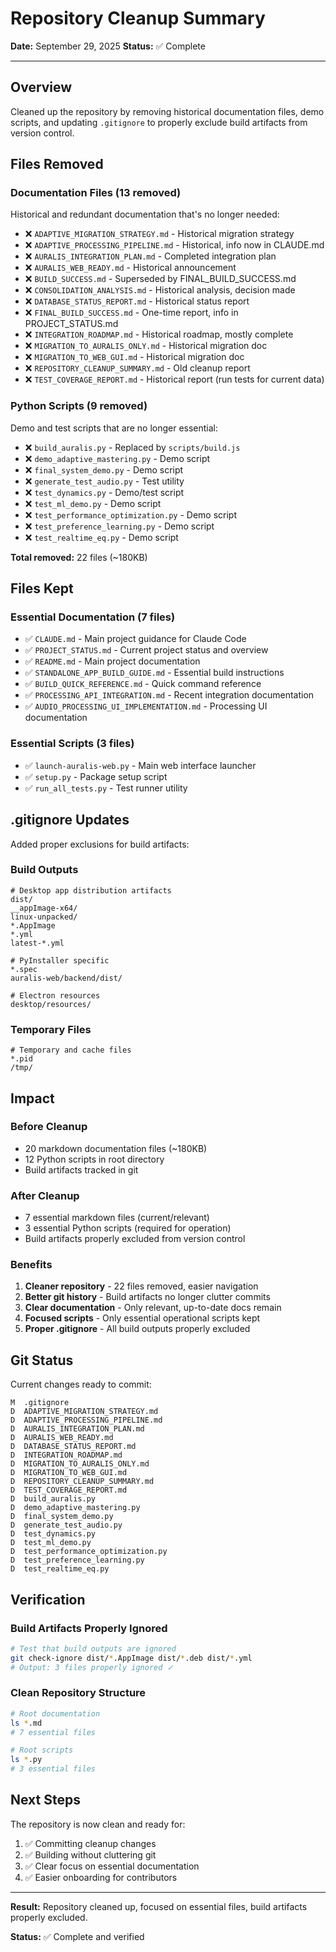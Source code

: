 # Repository Cleanup Summary

**Date:** September 29, 2025
**Status:** ✅ Complete

---

## Overview

Cleaned up the repository by removing historical documentation files, demo scripts, and updating `.gitignore` to properly exclude build artifacts from version control.

## Files Removed

### Documentation Files (13 removed)
Historical and redundant documentation that's no longer needed:

- ❌ `ADAPTIVE_MIGRATION_STRATEGY.md` - Historical migration strategy
- ❌ `ADAPTIVE_PROCESSING_PIPELINE.md` - Historical, info now in CLAUDE.md
- ❌ `AURALIS_INTEGRATION_PLAN.md` - Completed integration plan
- ❌ `AURALIS_WEB_READY.md` - Historical announcement
- ❌ `BUILD_SUCCESS.md` - Superseded by FINAL_BUILD_SUCCESS.md
- ❌ `CONSOLIDATION_ANALYSIS.md` - Historical analysis, decision made
- ❌ `DATABASE_STATUS_REPORT.md` - Historical status report
- ❌ `FINAL_BUILD_SUCCESS.md` - One-time report, info in PROJECT_STATUS.md
- ❌ `INTEGRATION_ROADMAP.md` - Historical roadmap, mostly complete
- ❌ `MIGRATION_TO_AURALIS_ONLY.md` - Historical migration doc
- ❌ `MIGRATION_TO_WEB_GUI.md` - Historical migration doc
- ❌ `REPOSITORY_CLEANUP_SUMMARY.md` - Old cleanup report
- ❌ `TEST_COVERAGE_REPORT.md` - Historical report (run tests for current data)

### Python Scripts (9 removed)
Demo and test scripts that are no longer essential:

- ❌ `build_auralis.py` - Replaced by `scripts/build.js`
- ❌ `demo_adaptive_mastering.py` - Demo script
- ❌ `final_system_demo.py` - Demo script
- ❌ `generate_test_audio.py` - Test utility
- ❌ `test_dynamics.py` - Demo/test script
- ❌ `test_ml_demo.py` - Demo script
- ❌ `test_performance_optimization.py` - Demo script
- ❌ `test_preference_learning.py` - Demo script
- ❌ `test_realtime_eq.py` - Demo script

**Total removed:** 22 files (~180KB)

## Files Kept

### Essential Documentation (7 files)
- ✅ `CLAUDE.md` - Main project guidance for Claude Code
- ✅ `PROJECT_STATUS.md` - Current project status and overview
- ✅ `README.md` - Main project documentation
- ✅ `STANDALONE_APP_BUILD_GUIDE.md` - Essential build instructions
- ✅ `BUILD_QUICK_REFERENCE.md` - Quick command reference
- ✅ `PROCESSING_API_INTEGRATION.md` - Recent integration documentation
- ✅ `AUDIO_PROCESSING_UI_IMPLEMENTATION.md` - Processing UI documentation

### Essential Scripts (3 files)
- ✅ `launch-auralis-web.py` - Main web interface launcher
- ✅ `setup.py` - Package setup script
- ✅ `run_all_tests.py` - Test runner utility

## .gitignore Updates

Added proper exclusions for build artifacts:

### Build Outputs
```gitignore
# Desktop app distribution artifacts
dist/
__appImage-x64/
linux-unpacked/
*.AppImage
*.yml
latest-*.yml

# PyInstaller specific
*.spec
auralis-web/backend/dist/

# Electron resources
desktop/resources/
```

### Temporary Files
```gitignore
# Temporary and cache files
*.pid
/tmp/
```

## Impact

### Before Cleanup
- 20 markdown documentation files (~180KB)
- 12 Python scripts in root directory
- Build artifacts tracked in git

### After Cleanup
- 7 essential markdown files (current/relevant)
- 3 essential Python scripts (required for operation)
- Build artifacts properly excluded from version control

### Benefits
1. **Cleaner repository** - 22 files removed, easier navigation
2. **Better git history** - Build artifacts no longer clutter commits
3. **Clear documentation** - Only relevant, up-to-date docs remain
4. **Focused scripts** - Only essential operational scripts kept
5. **Proper .gitignore** - All build outputs properly excluded

## Git Status

Current changes ready to commit:
```
M  .gitignore
D  ADAPTIVE_MIGRATION_STRATEGY.md
D  ADAPTIVE_PROCESSING_PIPELINE.md
D  AURALIS_INTEGRATION_PLAN.md
D  AURALIS_WEB_READY.md
D  DATABASE_STATUS_REPORT.md
D  INTEGRATION_ROADMAP.md
D  MIGRATION_TO_AURALIS_ONLY.md
D  MIGRATION_TO_WEB_GUI.md
D  REPOSITORY_CLEANUP_SUMMARY.md
D  TEST_COVERAGE_REPORT.md
D  build_auralis.py
D  demo_adaptive_mastering.py
D  final_system_demo.py
D  generate_test_audio.py
D  test_dynamics.py
D  test_ml_demo.py
D  test_performance_optimization.py
D  test_preference_learning.py
D  test_realtime_eq.py
```

## Verification

### Build Artifacts Properly Ignored
```bash
# Test that build outputs are ignored
git check-ignore dist/*.AppImage dist/*.deb dist/*.yml
# Output: 3 files properly ignored ✓
```

### Clean Repository Structure
```bash
# Root documentation
ls *.md
# 7 essential files

# Root scripts
ls *.py
# 3 essential files
```

## Next Steps

The repository is now clean and ready for:
1. ✅ Committing cleanup changes
2. ✅ Building without cluttering git
3. ✅ Clear focus on essential documentation
4. ✅ Easier onboarding for contributors

---

**Result:** Repository cleaned up, focused on essential files, build artifacts properly excluded.

**Status:** ✅ Complete and verified